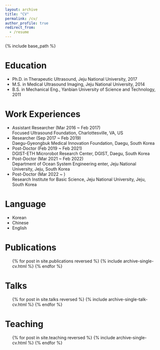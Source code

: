 ```yaml
---
layout: archive
title: "CV"
permalink: /cv/
author_profile: true
redirect_from:
  - /resume
---
```


{% include base_path %}

Education
======
* Ph.D. in Therapeutic Ultrasound, Jeju National University, 2017
* M.S. in Medical Ultrasound Imaging, Jeju National University, 2014
* B.S. in Mechanical Eng., Yanbian University of Science and Technology, 2011

Work Experiences
======
* Assistant Researcher (Mar 2016 ~ Feb 2017) \
  Focused Ultrasound Foundation, Charlottesville, VA, US
* Researcher (Sep 2017 ~ Feb 2019) \
  Daegu-Gyeongbuk Medical Innovation Foundation, Daegu, South Korea 
* Post-Doctor (Feb 2019 ~ Feb 2021) \
  DGIST-ETH Microrobot Research Center, DGIST, Daegu, South Korea
* Post-Doctor (Mar 2021 ~ Feb 2022) \
  Department of Ocean System Engineering enter, Jeju National University, Jeju, South Korea 
* Post-Doctor (Mar 2022 ~ ) \
  Research Institute for Basic Science, Jeju National University, Jeju, South Korea
  
Language
======
* Korean
* Chinese
* English
  
Publications
======
  <ul>{% for post in site.publications reversed %}
    {% include archive-single-cv.html %}
  {% endfor %}</ul>
  
Talks
======
  <ul>{% for post in site.talks reversed %}
    {% include archive-single-talk-cv.html  %}
  {% endfor %}</ul>
  
Teaching
======
  <ul>{% for post in site.teaching reversed %}
    {% include archive-single-cv.html %}
  {% endfor %}</ul>
  

